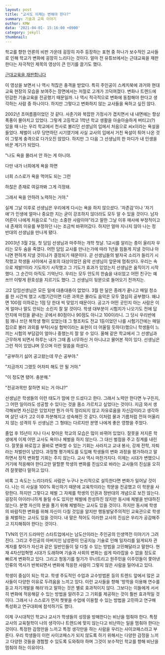 ```yaml
---
layout: post
title: "교사도 이제는 변해야 한다?"
summary: 기술과 교육 이야기
outhor: KMW
data: '2021-04-01- 15:16:00 +0900'
category: jekyll
thumbnail:
---
```






학교를 향한 언론의 비판 가운데 굉장히 자주 등장하는 표현 중 하나가 보수적인 교사들로 인해 학교가 변화에 굉장히 느리다는 것이다. 얼마 전 유튜브에서는 근대교육을 재판한다는 자극적인 제목의 영상이 큰 인기를 끌기도 했다.







[근대교육을 재판합니다](https://whal.eu/l/xEZKZXyp)







이 영상을 보면서 나 역시 적잖은 충격을 받았다. 특히 주인공이 스케치북에 과거와 현대 교육 현장의 모습을 보여주는 장면에서는 저절로 고개가 끄덕여졌다. 변화나 트렌드에 민감한 기술교육을 전공했기 때문일까. 나 역시 적극적으로 변화에 동참해야 한다고 생각하는 사람 중 하나이다. 하지만 그렇다고 변화하지 않는 교사들을 욕하고 싶진 않다. 







2002년 초여름쯤이었던 것 같다. 사춘기와 복잡한 가정사가 겹치면서 내 내면에는 항상 폭풍이 몰아치고 있었다. 그렇게 고등학교 1학년 학교 생활을 아슬아슬하게 버티고(?) 있을 때 나는 우리 학교에서 천사로 불리던 선생님의 입에서 처음으로 씨x이라는 욕설을 들었다. 체벌이 너무 당연하던 시기였기에 사실 교사의 입에서 거친 욕설이 튀어 나온 것이 그렇게 충격으로 다가오진 않았다. 하지만 그 다음 그 선생님의 한 마디가 내 인생을 바꾼 계기가 되었다.





"나도 욕을 몰라서 안 하는 게 아니야.



다만 내가 너희에게 욕을 하면 



너희 스스로가 욕을 먹어도 되는 그런



하찮은 존재로 여길까봐 그게 걱정돼.



그래서 욕을 안하려 노력하는 거야."





실제 그날 이후로 선생님은 우리에게 다시는 욕을 하지 않으셨다. '자존감'이나 '자기애'가 인생에 얼마나 중요한 지는 굳이 강조하지 않더라도 모두 알 수 있을 것이다. 남자 어른이 나에게 처음으로 "너는 소중한 사람이야"라고 말한 그날 이후 매사에 부정적이고 내 존재의 이유를 부정하던 나는 조금씩 바뀌어갔다. 하지만 얼마 지나지 않아 나는 정 반대의 선생님을 만나게 됐다.





2003년 3월 2일, 첫 담임 선생님과 마주하는 개학 첫날. 1교시를 알리는 종이 울리자 우리는 모두 숨을 죽였다. 어떤 담임 교사를 만나는가에 따라 1년을 힘들게 지낼 것이냐 아니면 편하게 지낼 것이냐가 결정되기 때문이다. 곧 선생님들의 발자국 소리가 들리기 시작했고 학생들 사이에서 공포의 대상이었던 음악 선생님이 앞문에 멈춰섯다. 우리는 속으로 제발!!이라 기도하기 시작했고 그 기도가 효과가 있었는지 선생님은 움직이기 시작했다. 그 순간이 아직도 기억난다. 우리는 모두 안도의 한숨을 내쉬었고 어떤 친구는 예쓰!!! 이렇게 환호성을 지르기도 했다. 그 선생님이 뒷문으로 들어오기 전까지는.





고2 담임선생님은 모든 일에 대충대충이 없었다. 3월 한 달은 종례가 끝나고 매일 청소를 한 시간씩 했고 시험기간이면 다른 과목은 몰라도 음악은 모두 열심히 공부했다. 왜냐면 100점 이하로는 1점 당 한대 씩 맞았기 때문이다. 공고가 어떤 곳인지 아는 사람은 이게 얼마나 말도 안되는 소린지 잘 알 것이다. 학생 대부분이 시험지가 나오기도 전에 답안지에 마킹을 끝내는 곳에서 80점이나 90점도 아니고 100이라니. 그 당시 우리반에 힘 꽤나 쓰던 복학생 형이 있었는데 그 형조차도 전교 1등이었던 나를 시험기간에는 매일 집으로 불러 과외를 부탁(사실 협박이라는 표현이 더 어울릴 듯하다)했으니 학생들이 느끼는 시험의 부담감이 얼마나 중했는지 잘 알 수 있다. 올해 같은 학교에서 그 선생님과 근무하게 되면서 하루는 내가 그때 좀 너무하신 거 아니냐고 물어본 적이 있다. 선생님은 그런 적이 있었냐며 웃으며 이런 말씀을 하셨다.





"공부하기 싫어 공고왔는데 무슨 공부야."



"지금까지 그랬듯 어차피 해도 안 될 거야."



"이 정도면 됐어. 충분해."



"전공과목만 잘하면 되는 거 아냐?"





선생님은 학생들의 이런 태도가 맘에 안 드셨다고 한다. 그래서 노력만 한다면 누구든지, 그 어떤 일이라도 성공할 수 있다는 것을 몸소 가르치고 싶었다는 것이다. 지금 와서 생각해보면 자신감은 있었지만 뭔가 아직 정리되지 않고 자유로움을 자신감이라고 생각하며 살던 내가 고2 이후 차분해지고 성숙해진 것 같다. 이처럼 물과 기름처럼 전혀 어울리지 않는 성격의 두 선생님은 그 형태는 다르지만 분명 나에게 좋은 영향을 주었다. 





졸업 후 15년이 지나 다시 찾아온 학교의 모습은 많이 바뀌어 있었다. 잘못을 저지른 학생에게 이제 어떤 교사도 욕이나 체벌을 하지 않는다. 그 대신 벌점을 주고 징계를 내린다. 잘못을 바로잡고 올바로 변화할 수 있는 기회는 사라지고 교내 봉사, 강제 전학, 자퇴라는 처벌만이 남았다. 과정형 평가제도를 도입해 학생들의 변화 과정을 평가하라고 말하면서 정작 변화할 기회는 주지 않는다. 교사 역시 마찬가지다. 이제는 시대가 변했으니 거기에 적응해야 한다고만 말할뿐 학생의 변화를 진심으로 바라는 교사들의 진심을 오히려 잘못됐다 말하고 있다.





비록 그 속도는 느리더라도 사람은 누구나 논리적으로 설득한다면 변화가 일어날 것이다. 나는 이 사실을 100% 확신하기 때문에 교육학이라는 학문을 전공했고 이 학문을 사랑한다. 하지만 그렇다고 체벌 그 자체를 학생의 인권과 정반대의 개념으로 보진 않는다. 굉장히 아이러니하게 들릴 수도 있지만 체벌에 찬성하진 않지만 동시에 체벌을 반대하진 않는다. 분명 자신의 분을 풀기 위해 체벌하는 교사도 있을 것이다. 하지만 동시에 학생의 바람직한 변화를 위해 자신이 다칠 것임을 알지만 행동발달주의적인 교육관으로 학생을 체벌하는 교사도 있을 것이다. 내 말은 적어도 이러한 교사의 진심은 우리가 공감해주고 지지해줘야 한다는 것이다.







TVN의 인기 드라마인 스타트업에서는 남도산이라는 주인공의 인생역전 이야기가 그려진다. 그리고 주인공의 아버지인 남성환이 인공지능 기술로 인해 일자리를 잃게되자 관계자를 찾아가 자신과 같은 일반인들이 덜 다칠 수 있는 방법을 고민해달라고 말한다. 현재 4차산업혁명 시대가 도래하며 기술과 사회의 변화는 쉽게 따라잡을 수 없을 정도로 빠르게 변화하고 있다. 그리고 청동기를 철기가 무너트리고 원주민을 이주민들이 쫓아낸 인류의 역사가 반복되면서 변화에 적응한 사람이 그렇지 않은 사람을 밀어내고 있다. 





학생이 중심이 되는 학교. 학생 주도적인 수업과 교수방법론 등의 트렌드 앞에서 많은 교사들이 다양한 이유로 두려움을 느끼고 있다. 이런 교사들을 향해 '방학을 이용해 연수를 듣고 자기개발을 해라'라고 말하는 것은 별로 효과적이지 않다. 그보다는 이들에게 서서히 변화에 적응해갈 수 있는 방법을 알려주고 그 기회를 제공하는 것이 훨씬 효과적일 것이다. 그래서 나 스스로가 먼저 챗봇을 수업에 이용할 수 있는 방법을 고민하고 연구해 특성화고 연구대회에 참석하기도 했다.





이제 구시대적인 학교나 교사가 학생들의 성장을 방해한다는 비난을 멈춰야 한다. 특정 교사의 교육철학이 나의 생각이나 트렌드에 맞지 않는다고 비난하는 일을 멈춰야 한다는 것이다. 특정한 감정만을 느끼고 특정 생각만을 하는 사람을 우리는 사이코패스라고 부른다. 우리 학생들이 이런 사이코패스가 되지 않도록 하기 위해서는 다양한 감정을 느끼고 다양한 것들을 경험할 수 있도록 도와줘야 하며 그것이 보수적인 학교를 향해 비난을 멈춰야 하는 이유이다.